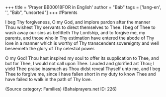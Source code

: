 +++
title = 'Prayer BB00018FOR in English'
author = "Báb"
tags = ['lang-en', '', "Báb", "unsorted"]
+++
#Parents

I beg Thy forgiveness, O my God, and implore pardon after the manner Thou wishest Thy servants to direct themselves to Thee.  I beg of Thee to wash away our sins as befitteth Thy Lordship, and to forgive me, my parents, and those who in Thy estimation have entered the abode of Thy love in a manner which is worthy of Thy transcendent sovereignty and well beseemeth the glory of Thy celestial power.

O my God!  Thou hast inspired my soul to offer its supplication to Thee, and but for Thee, I would not call upon Thee.  Lauded and glorified art Thou; I yield Thee praise inasmuch as Thou didst reveal Thyself unto me, and I beg Thee to forgive me, since I have fallen short in my duty to know Thee and have failed to walk in the path of Thy love.

(Source category: Families)
(Bahaiprayers.net ID: 226)
